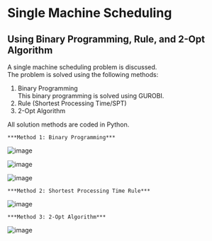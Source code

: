 # Single Machine Scheduling 
## Using Binary Programming, Rule, and 2-Opt Algorithm

A single machine scheduling problem is discussed.  
The problem is solved using the following methods:  
1) Binary Programming  
   This binary programming is solved using GUROBI.  
2) Rule (Shortest Processing Time/SPT)  
3) 2-Opt Algorithm  

All solution methods are coded in Python.  

```
***Method 1: Binary Programming***
```

![image](https://user-images.githubusercontent.com/42261330/206994555-0195e38f-0ca7-4aba-bb90-4f5e8ecf1518.png)

![image](https://user-images.githubusercontent.com/42261330/206990890-aa01bc61-2cca-4f1d-9ca6-c6167fffc87c.png)

![image](https://user-images.githubusercontent.com/42261330/206990913-a3a6ed8a-d4d9-415d-ac82-00d6769c9d09.png)

```
***Method 2: Shortest Processing Time Rule***
```

![image](https://user-images.githubusercontent.com/42261330/206994737-68b2dc97-6cca-4783-b523-e9df195f4187.png)

```
***Method 3: 2-Opt Algorithm***
```

![image](https://user-images.githubusercontent.com/42261330/207002370-ed055dbf-8f56-4f8b-a34a-d582d748217f.png)
